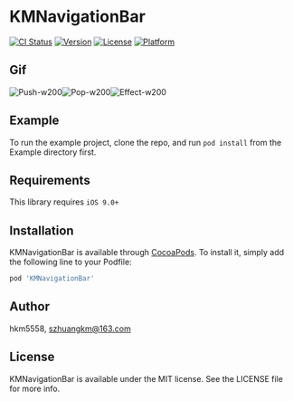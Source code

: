 # KMNavigationBar

[![CI Status](https://img.shields.io/travis/km/KMNavigationBar.svg?style=flat)](https://travis-ci.org/km/KMNavigationBar) [![Version](https://img.shields.io/cocoapods/v/KMNavigationBar.svg?style=flat)](https://cocoapods.org/pods/KMNavigationBar) [![License](https://img.shields.io/cocoapods/l/KMNavigationBar.svg?style=flat)](https://cocoapods.org/pods/KMNavigationBar) [![Platform](https://img.shields.io/cocoapods/p/KMNavigationBar.svg?style=flat)](https://cocoapods.org/pods/KMNavigationBar)

## Gif
![Push-w200](https://i.loli.net/2019/11/12/isCmZNfWjwUH9ad.gif)![Pop-w200](https://i.loli.net/2019/11/12/ITWnBmuNRj6dqwr.gif)![Effect-w200](https://i.loli.net/2019/11/12/MRXIB7OQjoiGUrq.gif)
## Example

To run the example project, clone the repo, and run `pod install` from the Example directory first.

## Requirements
This library requires `iOS 9.0+`
## Installation

KMNavigationBar is available through [CocoaPods](https://cocoapods.org). To install
it, simply add the following line to your Podfile:

```ruby
pod 'KMNavigationBar'
```

## Author

hkm5558, szhuangkm@163.com

## License

KMNavigationBar is available under the MIT license. See the LICENSE file for more info.
